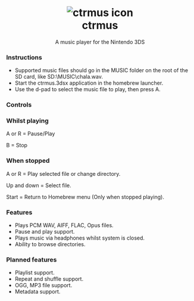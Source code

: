 <h1 align="center"><img src="http://i.imgur.com/pWWyVMO.png" alt="ctrmus icon"><br>ctrmus</h1>
<p align="center">A music player for the Nintendo 3DS</p>

### Instructions
* Supported music files should go in the MUSIC folder on the root of the SD card, like SD:\MUSIC\chala.wav.
* Start the ctrmus.3dsx application in the homebrew launcher.
* Use the d-pad to select the music file to play, then press A.

### Controls
### Whilst playing
A or R = Pause/Play

B = Stop

### When stopped
A or R = Play selected file or change directory.

Up and down = Select file.

Start = Return to Homebrew menu (Only when stopped playing).

### Features
* Plays PCM WAV, AIFF, FLAC, Opus files.
* Pause and play support.
* Plays music via headphones whilst system is closed.
* Ability to browse directories.

### Planned features
* Playlist support.
* Repeat and shuffle support.
* OGG, MP3 file support.
* Metadata support.

